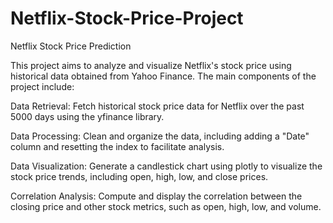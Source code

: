# Netflix-Stock-Price-Project

Netflix Stock Price Prediction

This project aims to analyze and visualize Netflix's stock price using historical data obtained from Yahoo Finance. The main components of the project include:

Data Retrieval: Fetch historical stock price data for Netflix over the past 5000 days using the yfinance library.

Data Processing: Clean and organize the data, including adding a "Date" column and resetting the index to facilitate analysis.

Data Visualization: Generate a candlestick chart using plotly to visualize the stock price trends, including open, high, low, and close prices.

Correlation Analysis: Compute and display the correlation between the closing price and other stock metrics, such as open, high, low, and volume.

